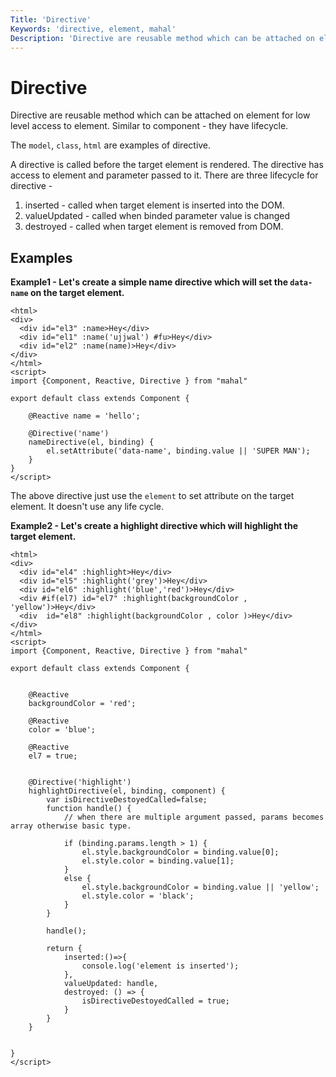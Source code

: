 ```yaml
---
Title: 'Directive'
Keywords: 'directive, element, mahal'
Description: 'Directive are reusable method which can be attached on element for low level access to element.'
---
```


# Directive

Directive are reusable method which can be attached on element for low level access to element. Similar to component - they have lifecycle. 

The `model`, `class`, `html` are examples of directive.

A directive is called before the target element is rendered. The directive has access to element and parameter passed to it. There are three lifecycle for directive - 

1. inserted - called when target element is inserted into the DOM.
2. valueUpdated - called when binded parameter value is changed
3. destroyed - called when target element is removed from DOM.

## Examples

**Example1 - Let's create a simple name directive which will set the `data-name` on the target element.**

```
<html>
<div>
  <div id="el3" :name>Hey</div>
  <div id="el1" :name('ujjwal') #fu>Hey</div>
  <div id="el2" :name(name)>Hey</div>
</div>
</html>
<script>
import {Component, Reactive, Directive } from "mahal"

export default class extends Component {

    @Reactive name = 'hello';

    @Directive('name')
    nameDirective(el, binding) {
        el.setAttribute('data-name', binding.value || 'SUPER MAN');
    }
}
</script>
```

The above directive just use the `element` to set attribute on the target element. It doesn't use any life cycle.


**Example2 - Let's create a highlight directive which will highlight the target element.**

```
<html>
<div>
  <div id="el4" :highlight>Hey</div>
  <div id="el5" :highlight('grey')>Hey</div>
  <div id="el6" :highlight('blue','red')>Hey</div>
  <div #if(el7) id="el7" :highlight(backgroundColor , 'yellow')>Hey</div>
  <div  id="el8" :highlight(backgroundColor , color )>Hey</div>
</div>
</html>
<script>
import {Component, Reactive, Directive } from "mahal"

export default class extends Component {


    @Reactive
    backgroundColor = 'red';

    @Reactive
    color = 'blue';

    @Reactive
    el7 = true;


    @Directive('highlight')
    highlightDirective(el, binding, component) {
        var isDirectiveDestoyedCalled=false;
        function handle() {
            // when there are multiple argument passed, params becomes array otherwise basic type.

            if (binding.params.length > 1) {
                el.style.backgroundColor = binding.value[0];
                el.style.color = binding.value[1];
            }
            else {
                el.style.backgroundColor = binding.value || 'yellow';
                el.style.color = 'black';
            }
        }
        
        handle();

        return {
            inserted:()=>{
                console.log('element is inserted');
            },
            valueUpdated: handle,
            destroyed: () => {
                isDirectiveDestoyedCalled = true;
            }
        }
    }

    
}
</script>
```


